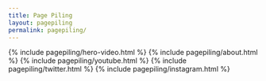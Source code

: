 ```yaml
---
title: Page Piling
layout: pagepiling
permalink: pagepiling/
---
```



{% include pagepiling/hero-video.html %}
{% include pagepiling/about.html %}
{% include pagepiling/youtube.html %}
{% include pagepiling/twitter.html %}
{% include pagepiling/instagram.html %}